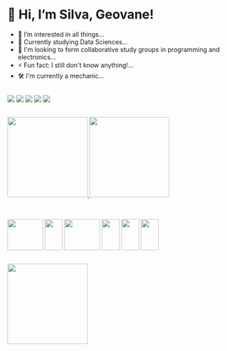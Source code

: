 # 👋 Hi, I’m Silva, Geovane!
- 👀 I’m interested in all things...
- 🌱 Currently studying Data Sciences...
- 💞️ I'm looking to form collaborative study groups in programming and electronics...
- ⚡ Fun fact: I still don't know anything!...
- 🛠️ I'm currently a mechanic...

##

<div>
<a href="https://www.youtube.com/seu-canal-youtube-aqui"><img loading="lazy" src="https://img.shields.io/badge/YouTube-FF0000?style=for-the-badge&logo=youtube&logoColor=white"></a>
<a href="https://instagram.com/seu-usuário-instagram-aqui"><img loading="lazy" src="https://img.shields.io/badge/-Instagram-%23E4405F?style=for-the-badge&logo=instagram&logoColor=white"></a>
<a href="https://www.twitch.tv/seu-usuário-aqui"><img loading="lazy" src="https://img.shields.io/badge/Twitch-9146FF?style=for-the-badge&logo=twitch&logoColor=white"></a>
<a href="mailto:contato@seu-usuário-aqui"><img loading="lazy" src="https://img.shields.io/badge/Gmail-D14836?style=for-the-badge&logo=gmail&logoColor=white"></a>
<a href="https://www.linkedin.com/in/seu-usuário-linkedln-aqui"><img loading="lazy" src="https://img.shields.io/badge/-LinkedIn-%230077B5?style=for-the-badge&logo=linkedin&logoColor=white"></a>   
</div>

##

<div>
<a href="https://github.com/SSilvaGeovane">
<img height="180em" src="https://github-readme-stats.vercel.app/api?username=SSilvaGeovane&show_icons=true&theme=darcula&include_all_commits=true&count_private=true"/>
<img height="180em" src="https://github-readme-stats.vercel.app/api/top-langs/?username=SSilvaGeovane&layout=compact&langs_count=16&theme=darcula"/>
</a>
</div>

##

<div style="display: inline_block"><br>
<img align="center" height="70" width="80" src="https://cdn.jsdelivr.net/gh/devicons/devicon@latest/icons/git/git-original-wordmark.svg" />
<img align="center" height="70" width="40" src="https://cdn.jsdelivr.net/gh/devicons/devicon@latest/icons/java/java-original.svg" />
<img align="center" height="70" width="80" src="https://cdn.jsdelivr.net/gh/devicons/devicon@latest/icons/androidstudio/androidstudio-original-wordmark.svg" />
<img align="center" height="70" width="40" src="https://cdn.jsdelivr.net/gh/devicons/devicon@latest/icons/css3/css3-original-wordmark.svg" />
<img align="center" height="70" width="40" src="https://cdn.jsdelivr.net/gh/devicons/devicon@latest/icons/python/python-original-wordmark.svg" />
<img align="center" height="70" width="40" src="https://cdn.jsdelivr.net/gh/devicons/devicon@latest/icons/html5/html5-original-wordmark.svg" />
</div>

##

<div>
<a href="https://github.com/SSilvaGeovane/SSilvaGeovane/blob/output/github-contribution-grid-snake.svg">
<img height="180em" src="https://github.com/users/SSilvaGeovane/achievements/pull-shark" />
</a>
</div>
 
##

